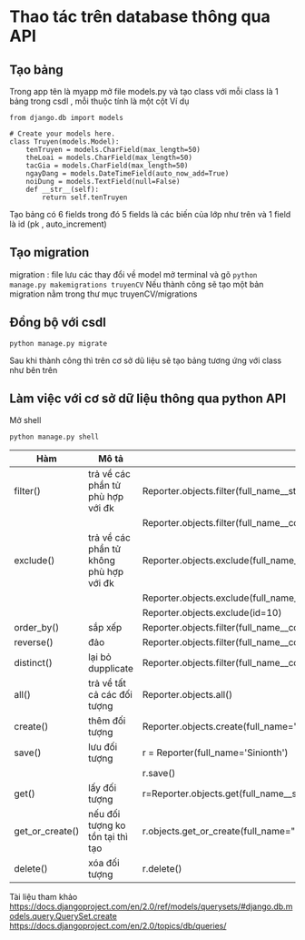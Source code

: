 # Thao tác trên database thông qua API
## Tạo bảng
Trong app tên là myapp mở file models.py và tạo class với mỗi class là 1 bảng trong csdl , mỗi thuộc tính là một cột
Ví dụ 
```
from django.db import models

# Create your models here.
class Truyen(models.Model):
    tenTruyen = models.CharField(max_length=50)
    theLoai = models.CharField(max_length=50)
    tacGia = models.CharField(max_length=50)
    ngayDang = models.DateTimeField(auto_now_add=True)
    noiDung = models.TextField(null=False)
    def __str__(self):
        return self.tenTruyen
```
Tạo bảng có 6 fields trong đó 5 fields là các biến của lớp như trên và 1 field là id (pk , auto_increment)
## Tạo migration
migration : file lưu các thay đổi về model
mở terminal và gõ `python manage.py makemigrations truyenCV`
Nếu thành công sẽ tạo một bản migration nằm trong thư mục truyenCV/migrations
## Đồng bộ với csdl
```
python manage.py migrate
```
Sau khi thành công thì trên cơ sở dũ liệu sẽ tạo bảng tương ứng với class như bên trên
## Làm việc với cơ sở dữ liệu thông qua python API
Mở shell
```
python manage.py shell
```
|Hàm|Mô tả|Ví dụ|
|---|-----|-----|
|filter()|trả về các phần tử phù hợp với đk|Reporter.objects.filter(full_name__startswith="si")|
|||Reporter.objects.filter(full_name__contains="ni")|
|exclude()|trả về các phần tử không phù hợp với đk|Reporter.objects.exclude(full_name__startswith="si")|
|||Reporter.objects.exclude(full_name__contains="ni")|
|||Reporter.objects.exclude(id=10)|
|order_by()|sắp xếp|Reporter.objects.filter(full_name__contains="ni").order_by('id')|
|reverse()|đảo|Reporter.objects.filter(full_name__contains="ni").order_by('id').reverse()|
|distinct()|lại bỏ dupplicate|Reporter.objects.filter(full_name__contains="ni").order_by('id').distinct('full_name')|
|all()|trả về tất cả các đối tượng|Reporter.objects.all()|
|create()|thêm đối tượng|Reporter.objects.create(full_name='Sinionth')|
|save()|lưu đối tượng|r = Reporter(full_name='Sinionth')|
|||r.save()|
|get()|lấy đối tượng|r=Reporter.objects.get(full_name__startswith="si")|
|get_or_create()|nếu đối tượng ko tồn tại thì tạo|r.objects.get_or_create(full_name="sinionth")|
|delete()|xóa đối tượng|r.delete()|

Tài liệu tham khảo
https://docs.djangoproject.com/en/2.0/ref/models/querysets/#django.db.models.query.QuerySet.create
https://docs.djangoproject.com/en/2.0/topics/db/queries/
